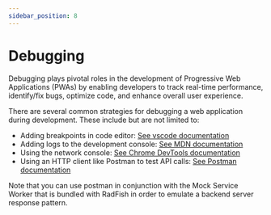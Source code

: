```yaml
---
sidebar_position: 8
---
```


# Debugging

Debugging plays pivotal roles in the development of Progressive Web Applications (PWAs) by enabling developers to track real-time performance, identify/fix bugs, optimize code, and enhance overall user experience.

There are several common strategies for debugging a web application during development. These include but are not limited to:

- Adding breakpoints in code editor: [See vscode documentation](https://code.visualstudio.com/docs/editor/debugging#_breakpoints)
- Adding logs to the development console: [See MDN documentation](https://developer.mozilla.org/en-US/blog/learn-javascript-console-methods/)
- Using the network console: [See Chrome DevTools documentation](https://developer.chrome.com/docs/devtools/network)
- Using an HTTP client like Postman to test API calls: [See Postman documentation](https://learning.postman.com/docs/introduction/overview/)

Note that you can use postman in conjunction with the Mock Service Worker that is bundled with RadFish in order to emulate a backend server response pattern.
